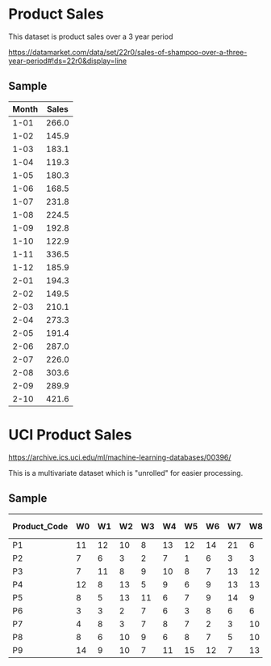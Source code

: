 # Product Sales

This dataset is product sales over a 3 year period 

https://datamarket.com/data/set/22r0/sales-of-shampoo-over-a-three-year-period#!ds=22r0&display=line

## Sample

| Month | Sales |
|-------|-------|
| 1-01  | 266.0 |
| 1-02  | 145.9 |
| 1-03  | 183.1 |
| 1-04  | 119.3 |
| 1-05  | 180.3 |
| 1-06  | 168.5 |
| 1-07  | 231.8 |
| 1-08  | 224.5 |
| 1-09  | 192.8 |
| 1-10  | 122.9 |
| 1-11  | 336.5 |
| 1-12  | 185.9 |
| 2-01  | 194.3 |
| 2-02  | 149.5 |
| 2-03  | 210.1 |
| 2-04  | 273.3 |
| 2-05  | 191.4 |
| 2-06  | 287.0 |
| 2-07  | 226.0 |
| 2-08  | 303.6 |
| 2-09  | 289.9 |
| 2-10  | 421.6 |


# UCI Product Sales

https://archive.ics.uci.edu/ml/machine-learning-databases/00396/

This is a multivariate dataset which is "unrolled" for easier processing.

## Sample
| Product_Code | W0 | W1 | W2 | W3 | W4 | W5 | W6 | W7 | W8 | W9 | W10 | W11 | W12 | W13 | W14 | W15 | W16 | W17 | W18 | W19 | W20 | W21 | W22 | W23 | W24 | W25 | W26 | W27 | W28 | W29 | W30 | W31 | W32 | W33 | W34 | W35 | W36 | W37 | W38 | W39 | W40 | W41 | W42 | W43 | W44 | W45 | W46 | W47 | W48 | W49 | W50 | W51 | MIN | MAX | Normalized 0 | Normalized 1 | Normalized 2 | Normalized 3 | Normalized 4 | Normalized 5 | Normalized 6 | Normalized 7 | Normalized 8 | Normalized 9 | Normalized 10 | Normalized 11 | Normalized 12 | Normalized 13 | Normalized 14 | Normalized 15 | Normalized 16 | Normalized 17 | Normalized 18 | Normalized 19 | Normalized 20 | Normalized 21 | Normalized 22 | Normalized 23 | Normalized 24 | Normalized 25 | Normalized 26 | Normalized 27 | Normalized 28 | Normalized 29 | Normalized 30 | Normalized 31 | Normalized 32 | Normalized 33 | Normalized 34 | Normalized 35 | Normalized 36 | Normalized 37 | Normalized 38 | Normalized 39 | Normalized 40 | Normalized 41 | Normalized 42 | Normalized 43 | Normalized 44 | Normalized 45 | Normalized 46 | Normalized 47 | Normalized 48 | Normalized 49 | Normalized 50 | Normalized 51 |
|--------------|----|----|----|----|----|----|----|----|----|----|-----|-----|-----|-----|-----|-----|-----|-----|-----|-----|-----|-----|-----|-----|-----|-----|-----|-----|-----|-----|-----|-----|-----|-----|-----|-----|-----|-----|-----|-----|-----|-----|-----|-----|-----|-----|-----|-----|-----|-----|-----|-----|-----|-----|--------------|--------------|--------------|--------------|--------------|--------------|--------------|--------------|--------------|--------------|---------------|---------------|---------------|---------------|---------------|---------------|---------------|---------------|---------------|---------------|---------------|---------------|---------------|---------------|---------------|---------------|---------------|---------------|---------------|---------------|---------------|---------------|---------------|---------------|---------------|---------------|---------------|---------------|---------------|---------------|---------------|---------------|---------------|---------------|---------------|---------------|---------------|---------------|---------------|---------------|---------------|---------------|
| P1           | 11 | 12 | 10 | 8  | 13 | 12 | 14 | 21 | 6  | 14 | 11  | 14  | 16  | 9   | 9   | 9   | 14  | 9   | 3   | 12  | 5   | 11  | 7   | 12  | 5   | 9   | 7   | 10  | 5   | 11  | 7   | 10  | 12  | 6   | 5   | 14  | 10  | 9   | 12  | 17  | 7   | 11  | 4   | 7   | 8   | 10  | 12  | 3   | 7   | 6   | 5   | 10  | 3   | 21  | 0.44         | 0.50         | 0.39         | 0.28         | 0.56         | 0.50         | 0.61         | 1.00         | 0.17         | 0.61         | 0.44          | 0.61          | 0.72          | 0.33          | 0.33          | 0.33          | 0.61          | 0.33          | 0.00          | 0.50          | 0.11          | 0.44          | 0.22          | 0.50          | 0.11          | 0.33          | 0.22          | 0.39          | 0.11          | 0.44          | 0.22          | 0.39          | 0.50          | 0.17          | 0.11          | 0.61          | 0.39          | 0.33          | 0.50          | 0.78          | 0.22          | 0.44          | 0.06          | 0.22          | 0.28          | 0.39          | 0.50          | 0.00          | 0.22          | 0.17          | 0.11          | 0.39          |
| P2           | 7  | 6  | 3  | 2  | 7  | 1  | 6  | 3  | 3  | 3  | 2   | 2   | 6   | 2   | 0   | 6   | 2   | 7   | 7   | 9   | 4   | 7   | 2   | 4   | 5   | 3   | 5   | 8   | 5   | 5   | 3   | 1   | 3   | 2   | 3   | 10  | 5   | 2   | 7   | 3   | 2   | 5   | 2   | 4   | 5   | 1   | 1   | 4   | 5   | 1   | 6   | 0   | 0   | 10  | 0.70         | 0.60         | 0.30         | 0.20         | 0.70         | 0.10         | 0.60         | 0.30         | 0.30         | 0.30         | 0.20          | 0.20          | 0.60          | 0.20          | 0.00          | 0.60          | 0.20          | 0.70          | 0.70          | 0.90          | 0.40          | 0.70          | 0.20          | 0.40          | 0.50          | 0.30          | 0.50          | 0.80          | 0.50          | 0.50          | 0.30          | 0.10          | 0.30          | 0.20          | 0.30          | 1.00          | 0.50          | 0.20          | 0.70          | 0.30          | 0.20          | 0.50          | 0.20          | 0.40          | 0.50          | 0.10          | 0.10          | 0.40          | 0.50          | 0.10          | 0.60          | 0.00          |
| P3           | 7  | 11 | 8  | 9  | 10 | 8  | 7  | 13 | 12 | 6  | 14  | 9   | 4   | 7   | 12  | 8   | 7   | 11  | 10  | 7   | 7   | 13  | 11  | 8   | 10  | 8   | 14  | 5   | 3   | 13  | 11  | 9   | 7   | 8   | 7   | 9   | 6   | 12  | 12  | 9   | 3   | 5   | 6   | 14  | 5   | 5   | 7   | 8   | 14  | 8   | 8   | 7   | 3   | 14  | 0.36         | 0.73         | 0.45         | 0.55         | 0.64         | 0.45         | 0.36         | 0.91         | 0.82         | 0.27         | 1.00          | 0.55          | 0.09          | 0.36          | 0.82          | 0.45          | 0.36          | 0.73          | 0.64          | 0.36          | 0.36          | 0.91          | 0.73          | 0.45          | 0.64          | 0.45          | 1.00          | 0.18          | 0.00          | 0.91          | 0.73          | 0.55          | 0.36          | 0.45          | 0.36          | 0.55          | 0.27          | 0.82          | 0.82          | 0.55          | 0.00          | 0.18          | 0.27          | 1.00          | 0.18          | 0.18          | 0.36          | 0.45          | 1.00          | 0.45          | 0.45          | 0.36          |
| P4           | 12 | 8  | 13 | 5  | 9  | 6  | 9  | 13 | 13 | 11 | 8   | 4   | 5   | 4   | 15  | 7   | 11  | 9   | 15  | 4   | 6   | 7   | 11  | 7   | 9   | 6   | 10  | 10  | 2   | 6   | 7   | 2   | 5   | 12  | 5   | 19  | 8   | 6   | 8   | 8   | 12  | 6   | 9   | 10  | 3   | 4   | 6   | 8   | 14  | 8   | 7   | 8   | 2   | 19  | 0.59         | 0.35         | 0.65         | 0.18         | 0.41         | 0.24         | 0.41         | 0.65         | 0.65         | 0.53         | 0.35          | 0.12          | 0.18          | 0.12          | 0.76          | 0.29          | 0.53          | 0.41          | 0.76          | 0.12          | 0.24          | 0.29          | 0.53          | 0.29          | 0.41          | 0.24          | 0.47          | 0.47          | 0.00          | 0.24          | 0.29          | 0.00          | 0.18          | 0.59          | 0.18          | 1.00          | 0.35          | 0.24          | 0.35          | 0.35          | 0.59          | 0.24          | 0.41          | 0.47          | 0.06          | 0.12          | 0.24          | 0.35          | 0.71          | 0.35          | 0.29          | 0.35          |
| P5           | 8  | 5  | 13 | 11 | 6  | 7  | 9  | 14 | 9  | 9  | 11  | 18  | 8   | 4   | 13  | 8   | 10  | 15  | 6   | 13  | 11  | 6   | 10  | 9   | 8   | 12  | 8   | 9   | 13  | 3   | 5   | 3   | 5   | 5   | 9   | 7   | 4   | 8   | 8   | 5   | 5   | 8   | 7   | 11  | 7   | 12  | 6   | 6   | 5   | 11  | 8   | 9   | 3   | 18  | 0.33         | 0.13         | 0.67         | 0.53         | 0.20         | 0.27         | 0.40         | 0.73         | 0.40         | 0.40         | 0.53          | 1.00          | 0.33          | 0.07          | 0.67          | 0.33          | 0.47          | 0.80          | 0.20          | 0.67          | 0.53          | 0.20          | 0.47          | 0.40          | 0.33          | 0.60          | 0.33          | 0.40          | 0.67          | 0.00          | 0.13          | 0.00          | 0.13          | 0.13          | 0.40          | 0.27          | 0.07          | 0.33          | 0.33          | 0.13          | 0.13          | 0.33          | 0.27          | 0.53          | 0.27          | 0.60          | 0.20          | 0.20          | 0.13          | 0.53          | 0.33          | 0.40          |
| P6           | 3  | 3  | 2  | 7  | 6  | 3  | 8  | 6  | 6  | 3  | 1   | 1   | 5   | 4   | 3   | 5   | 3   | 5   | 10  | 8   | 4   | 9   | 7   | 5   | 4   | 2   | 1   | 3   | 2   | 4   | 0   | 3   | 2   | 11  | 2   | 1   | 4   | 4   | 3   | 2   | 5   | 4   | 4   | 2   | 4   | 3   | 6   | 5   | 3   | 3   | 10  | 6   | 0   | 11  | 0.27         | 0.27         | 0.18         | 0.64         | 0.55         | 0.27         | 0.73         | 0.55         | 0.55         | 0.27         | 0.09          | 0.09          | 0.45          | 0.36          | 0.27          | 0.45          | 0.27          | 0.45          | 0.91          | 0.73          | 0.36          | 0.82          | 0.64          | 0.45          | 0.36          | 0.18          | 0.09          | 0.27          | 0.18          | 0.36          | 0.00          | 0.27          | 0.18          | 1.00          | 0.18          | 0.09          | 0.36          | 0.36          | 0.27          | 0.18          | 0.45          | 0.36          | 0.36          | 0.18          | 0.36          | 0.27          | 0.55          | 0.45          | 0.27          | 0.27          | 0.91          | 0.55          |
| P7           | 4  | 8  | 3  | 7  | 8  | 7  | 2  | 3  | 10 | 3  | 5   | 2   | 3   | 4   | 5   | 3   | 7   | 10  | 0   | 3   | 7   | 5   | 1   | 5   | 7   | 5   | 2   | 4   | 3   | 1   | 3   | 2   | 2   | 4   | 2   | 6   | 4   | 5   | 1   | 3   | 5   | 8   | 2   | 3   | 3   | 6   | 2   | 6   | 2   | 4   | 2   | 1   | 0   | 10  | 0.40         | 0.80         | 0.30         | 0.70         | 0.80         | 0.70         | 0.20         | 0.30         | 1.00         | 0.30         | 0.50          | 0.20          | 0.30          | 0.40          | 0.50          | 0.30          | 0.70          | 1.00          | 0.00          | 0.30          | 0.70          | 0.50          | 0.10          | 0.50          | 0.70          | 0.50          | 0.20          | 0.40          | 0.30          | 0.10          | 0.30          | 0.20          | 0.20          | 0.40          | 0.20          | 0.60          | 0.40          | 0.50          | 0.10          | 0.30          | 0.50          | 0.80          | 0.20          | 0.30          | 0.30          | 0.60          | 0.20          | 0.60          | 0.20          | 0.40          | 0.20          | 0.10          |
| P8           | 8  | 6  | 10 | 9  | 6  | 8  | 7  | 5  | 10 | 10 | 8   | 8   | 15  | 9   | 5   | 11  | 10  | 7   | 13  | 9   | 12  | 11  | 5   | 11  | 11  | 12  | 3   | 10  | 12  | 9   | 9   | 10  | 8   | 9   | 8   | 9   | 15  | 6   | 7   | 8   | 3   | 9   | 10  | 14  | 4   | 8   | 8   | 6   | 7   | 4   | 9   | 9   | 3   | 15  | 0.42         | 0.25         | 0.58         | 0.50         | 0.25         | 0.42         | 0.33         | 0.17         | 0.58         | 0.58         | 0.42          | 0.42          | 1.00          | 0.50          | 0.17          | 0.67          | 0.58          | 0.33          | 0.83          | 0.50          | 0.75          | 0.67          | 0.17          | 0.67          | 0.67          | 0.75          | 0.00          | 0.58          | 0.75          | 0.50          | 0.50          | 0.58          | 0.42          | 0.50          | 0.42          | 0.50          | 1.00          | 0.25          | 0.33          | 0.42          | 0.00          | 0.50          | 0.58          | 0.92          | 0.08          | 0.42          | 0.42          | 0.25          | 0.33          | 0.08          | 0.50          | 0.50          |
| P9           | 14 | 9  | 10 | 7  | 11 | 15 | 12 | 7  | 13 | 12 | 15  | 15  | 16  | 10  | 9   | 9   | 13  | 8   | 10  | 18  | 18  | 17  | 10  | 16  | 14  | 10  | 4   | 7   | 7   | 10  | 3   | 13  | 9   | 7   | 9   | 8   | 7   | 9   | 15  | 8   | 9   | 8   | 11  | 5   | 13  | 3   | 7   | 7   | 10  | 12  | 7   | 13  | 3   | 18  | 0.73         | 0.40         | 0.47         | 0.27         | 0.53         | 0.80         | 0.60         | 0.27         | 0.67         | 0.60         | 0.80          | 0.80          | 0.87          | 0.47          | 0.40          | 0.40          | 0.67          | 0.33          | 0.47          | 1.00          | 1.00          | 0.93          | 0.47          | 0.87          | 0.73          | 0.47          | 0.07          | 0.27          | 0.27          | 0.47          | 0.00          | 0.67          | 0.40          | 0.27          | 0.40          | 0.33          | 0.27          | 0.40          | 0.80          | 0.33          | 0.40          | 0.33          | 0.53          | 0.13          | 0.67          | 0.00          | 0.27          | 0.27          | 0.47          | 0.60          | 0.27          | 0.67          |

